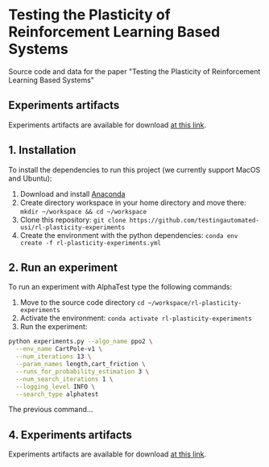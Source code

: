# Testing the Plasticity of Reinforcement Learning Based Systems
Source code and data for the paper "Testing the Plasticity of Reinforcement Learning Based Systems"

## Experiments artifacts
Experiments artifacts are available for download [at this link](https://drive.google.com/file/d/1lMZ-GOMh-qgBCnfaxfDHPfJpmM2D6q3N/view?usp=sharing).

## 1. Installation

To install the dependencies to run this project (we currently support MacOS and Ubuntu):
1. Download and install [Anaconda](https://www.anaconda.com/)
2. Create directory workspace in your home directory and move there: `mkdir ~/workspace && cd ~/workspace`
3. Clone this repository: `git clone https://github.com/testingautomated-usi/rl-plasticity-experiments`
4. Create the environment with the python dependencies: `conda env create -f rl-plasticity-experiments.yml`

## 2. Run an experiment

To run an experiment with AlphaTest type the following commands:

1. Move to the source code directory `cd ~/workspace/rl-plasticity-experiments`
2. Activate the environment: `conda activate rl-plasticity-experiments`
3. Run the experiment:
``` sh
python experiments.py --algo_name ppo2 \
  --env_name CartPole-v1 \
  --num_iterations 13 \
  --param_names length,cart_friction \
  --runs_for_probability_estimation 3 \
  --num_search_iterations 1 \
  --logging_level INFO \
  --search_type alphatest
```
          
The previous command...


## 4. Experiments artifacts
Experiments artifacts are available for download [at this link](https://drive.google.com/file/d/1lMZ-GOMh-qgBCnfaxfDHPfJpmM2D6q3N/view?usp=sharing).
